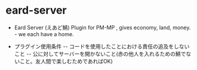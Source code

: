 # eard-server
- Eard Server (えあど鯖)
 Plugin for PM-MP , gives economy, land, money. - we each have a home.

- プラグイン使用条件
-- コードを使用したことにおける責任の追及をしないこと
-- 公に対してサーバーを開かないこと(赤の他人を入れるための鯖でないこと。友人間で楽しむためであればOK)
